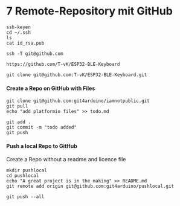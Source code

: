 # 7 Remote-Repository mit GitHub

```
ssh-keyen
cd ~/.ssh
ls
cat id_rsa.pub
```

```
ssh -T git@github.com
```

```
https://github.com/T-vK/ESP32-BLE-Keyboard

git clone git@github.com:T-vK/ESP32-BLE-Keyboard.git
```

#### Create a Repo on GitHub with Files

```
git clone git@github.com:git4arduino/iamnotpublic.git
git pull
echo "add platformio files" >> todo.md

git add .
git commit -m "todo added"
git push
```

#### Push a local Repo to GitHub

Create a Repo without a readme and licence file

```
mkdir pushlocal
cd pushlocal
echo "A great project is in the making" >> README.md
git remote add origin git@github.com:git4arduino/pushlocal.git

git push --all
```
